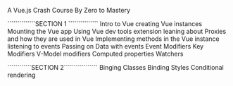A Vue.js Crash Course By Zero to Mastery

``````````````SECTION 1 ```````````````
Intro to Vue
creating Vue instances
Mounting the Vue app
Using Vue dev tools extension
leaning about Proxies and how they are used in Vue
Implementing methods in the Vue instance
listening to events
Passing on Data with events
Event Modifiers
Key Modifiers
V-Model modifiers
Computed properties
Watchers


````````````SECTION 2`````````````````
Binging Classes
Binding Styles
Conditional rendering
